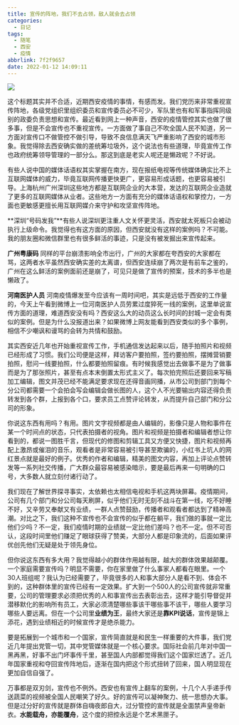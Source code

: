 ```yaml
---
title: 宣传的阵地，我们不去占领，敌人就会去占领
categories:
  - 日记
tags:
  - 随笔
  - 西安
  - 疫情
abbrlink: 7f2f9657
date: 2022-01-12 14:09:11
---
```


![](https://img-upyun.kekeyu.top/ad99bd29fae44c04ab54f07aeaaebee9.jpg)

这个标题其实并不合适，近期西安疫情的事情，有感而发。我们党历来非常重视宣传阵地，各级党组织里组织委员和宣传委员必不可少，军队里也有和军事指挥同级别的政委负责思想和宣传。最近看到网上一种声音，西安的疫情管控其实也做了很多事，但是不会宣传也不重视宣传。一方面做了事自己不吹全国人民不知道，另一方面对宣传口不做管控不做引导，导致不良信息满天飞严重影响了西安的城市形象。我觉得除去西安确实做的差统筹垃圾外，这个说法也有些道理，毕竟宣传工作也政府统筹领导管理的一部分么。那这到底是老实人呢还是懒政呢？不好说。

 <!-- more -->

有些人说中国的媒体话语权其实掌握在南方，现在报纸电视等传统媒体确实比不上互联网媒体的威力，毕竟互联网传播更快更广，更容易形成话题，也更容易被引导。上海杭州广州深圳这些地方都是互联网企业的大本营，发达的互联网企业造就了更多的互联网媒体从业者。这些地方一方面有充分的媒体话语权和掌控力，一方面也更敏感更擅长用互联网媒介来守护和攻坚宣传阵地。

**深圳“号码发我”**有些人说深圳更注重人文关怀更灵活，西安就太死板只会被动执行上级命令。我觉得也有这方面的原因，但西安就没有这样的案例吗？不可能。我的朋友圈和微信群里也有很多鲜活的事迹，只是没有被发掘出来宣传起来。

**广州粤康码** 同样的平台崩溃影响全市出行，广州的大家都在夸西安的大家都在骂，这两者水平虽然西安确实差的太离谱，但西安连续崩了两次是有前车之鉴的，广州在这么鲜活的案例面前还是崩了，可见只是做了宣传的预案，技术的多半也是懒政了。

**河南医护人员** 河南疫情爆发至今应该有一周时间吧，其实是远低于西安的工作量的，今天上午看到微博上一位河南医护人员劳累过度猝死一线的案例，这里单说宣传方面的道理，难道西安没有吗？西安这么大的动员这么长时间的封城一定会有类似的案例。但是为什么没报道出来？如果微博上网友能看到西安类似的多个事例，相信不少嘲讽和谩骂的会转为共情和鼓励。

其实西安近几年也开始重视宣传工作，手机通信发达起来以后，随手拍照片和视频已经形成了习惯。我们公司便是这样，拜访客户要拍照，签约要拍照，摆摊营销要拍照，慰问一线要拍照，什么都要拍照留痕。有时候我感觉出去做事不是为了做事而是为了那张照片，甚至有点本末倒置太形式主义了。每次拍完照后还要回来写稿加工编辑，图文并茂已经不能满足要求现在还得音画同播，从市公司到部门到每个分公司都需要一个会拍会写会编辑会做长图的人，这个人不光要输出内容还得负责转发到各个群，上报到各个口，要求员工点赞评论转发，从而提升自己部门和分公司的形象。

你说这东西有用吗？有用。图片文字视频都是由人编辑的，影像只是人物和事件在某一个时间点的状态，只代表拍摄者的视角。图片和视频是拍摄者和编辑者想让你看到的，都说一图胜千言，但现代的修图和剪辑工具又方便又快捷，图片和视频再配上激昂或催泪的音乐，观看者是非常容易被引导甚至欺骗的，小红书上坑人的网红景点就是最好的例子。优秀的作者和编辑，精美的图文内容，再加上评论点赞转发等一系列社交传播，广大群众最容易被感染暗示，要是最后再来一句明确的口号，大多数人就立刻付诸行动了。

我们现在了解世界探寻事实，太依赖也太相信电视和手机这两块屏幕。疫情期间，公司有几个部门和分公司每天刷屏，似乎他们无时无刻不战斗在第一线，吃不好睡不好，又辛劳又奉献又有业绩，一群人点赞鼓励，传播者和观看者都达到了精神高潮。对比之下，我们这种不宣传也不会宣传的似乎都在躺平，我们做的事就一定比他们少吗？不一定，我们疫情时期的业绩就一定比他们差吗？也不一定。但不可否认，这段时间里他们赚足了眼球获得了赞美，大部分人都是印象流的，后面如果评优创先他们无疑是处于领先身位。

但你说这东西有多大用？我觉得越小的群体作用越有限，越大的群体效果越颠覆。一个家庭需要宣传吗？明显不需要，你在家里做了什么事家人都看在眼里。一个30人班组呢？我认为已经需要了，毕竟很多的人和事大部分人是看不到、体会不到的，这种群体里的宣传已经有一定效果。扩大到一个500人的公司宣传就非常重要，公司的管理要求必须把优秀的人和事宣传出去表彰出去，这样才能引导督促并潜移默化的影响所有员工，大家必须清楚哪些事该干哪些事不该干，哪些人要学习哪些人要远离。但在一个公司里**业绩为王**，最终大家还是**靠KPI说话**，宣传是锦上添花，遇到业绩相近的时候宣传才是绝杀能力。

要是拓展到一个城市和一个国家，宣传简直就是和民生一样重要的大件事，我们党近几年提出党管一切，其中党管媒体就是一个核心要求。国际社会前几年对中国一黑再黑，好事不出门坏事传千里，甚至国人内部都觉得我们这个国家烂透了。近几年国家重视和夺回宣传阵地后，逐渐在国内把这个形式扭转了回来，国人明显现在更加自信自强了。

万事都是双刃剑，宣传也不例外。西安也有宣传上翻车的案例，十几个人手递手传送蔬菜的视频被全国人民嘲笑了好久。好的宣传可以凝神聚力、统一思想办大事。但是过分好的宣传就是群体自嗨夜郎自大，过分管控的宣传就是全面禁声皇帝新衣。**水能载舟，亦能覆舟**，这个度的把控永远是个艺术黑匣子。
